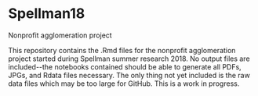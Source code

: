 # Spellman18
Nonprofit agglomeration project

This repository contains the .Rmd files for the nonprofit agglomeration project started during Spellman summer research 2018. No output files are included--the notebooks contained should be able to generate all PDFs, JPGs, and Rdata files necessary. The only thing not yet included is the raw data files which may be too large for GitHub. This is a work in progress. 

